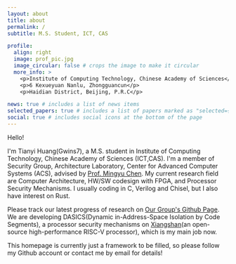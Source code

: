 ```yaml
---
layout: about
title: about
permalink: /
subtitle: M.S. Student, ICT, CAS

profile:
  align: right
  image: prof_pic.jpg
  image_circular: false # crops the image to make it circular
  more_info: >
    <p>Institute of Computing Technology, Chinese Academy of Sciences</p>
    <p>6 Kexueyuan Nanlu, Zhongguancun</p>
    <p>Haidian District, Beijing, P.R.C</p>

news: true # includes a list of news items
selected_papers: true # includes a list of papers marked as "selected={true}"
social: true # includes social icons at the bottom of the page
---
```


Hello! 

I'm Tianyi Huang(Gwins7), a M.S. student in Institute of Computing Technology, Chinese Academy of Sciences (ICT,CAS). I'm a member of Security Group, Architecture Laboratory, Center for Advanced Computer Systems (ACS), advised by [Prof. Mingyu Chen](https://asg.ict.ac.cn/cmy/english/). My current research field are Computer Architecture, HW/SW codesign with FPGA, and Processor Security Mechanisms. I usually coding in C, Verilog and Chisel, but I also have interest on Rust. 

Please track our latest progress of research on [Our Group's Github Page](https://github.com/orgs/DASICS-ICT). We are developing DASICS(Dynamic in-Address-Space Isolation by Code Segments), a processor security mechanisms on [Xiangshan](https://github.com/OpenXiangShan/XiangShan)(an open-source high-performance RISC-V processor), which is my main job now.

This homepage is currently just a framework to be filled, so please follow my Github account or contact me by email for details!
<!-- Write your biography here. Tell the world about yourself. Link to your favorite [subreddit](http://reddit.com). You can put a picture in, too. The code is already in, just name your picture `prof_pic.jpg` and put it in the `img/` folder.

Put your address / P.O. box / other info right below your picture. You can also disable any of these elements by editing `profile` property of the YAML header of your `_pages/about.md`. Edit `_bibliography/papers.bib` and Jekyll will render your [publications page](/al-folio/publications/) automatically.

Link to your social media connections, too. This theme is set up to use [Font Awesome icons](https://fontawesome.com/) and [Academicons](https://jpswalsh.github.io/academicons/), like the ones below. Add your Facebook, Twitter, LinkedIn, Google Scholar, or just disable all of them. -->
